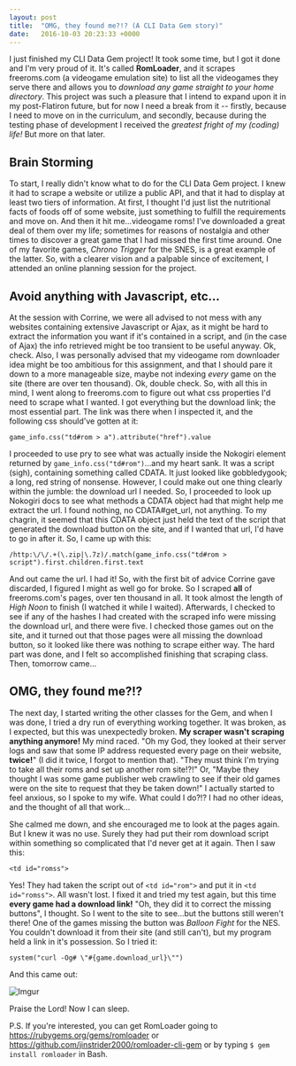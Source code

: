 ```yaml
---
layout: post
title:  "OMG, they found me?!? (A CLI Data Gem story)"
date:   2016-10-03 20:23:33 +0000
---
```



I just finished my CLI Data Gem project!  It took some time, but I got it done and I'm very proud of it.  It's called **RomLoader**, and it scrapes freeroms.com (a videogame emulation site) to list all the videogames they serve there and allows you to *download any game straight to your home directory*.  This project was such a pleasure that I intend to expand upon it in my post-Flatiron future, but for now I need a break from it -- firstly, because I need to move on in the curriculum, and secondly, because during the testing phase of development I received the *greatest fright of my (coding) life!*  But more on that later.

## Brain Storming
To start, I really didn't know what to do for the CLI Data Gem project.  I knew it had to scrape a website or utilize a public API, and that it had to display at least two tiers of information.  At first, I thought I'd just list the nutritional facts of foods off of some website, just something to fulfill the requirements and move on.  And then it hit me...videogame roms!  I've downloaded a great deal of them over my life; sometimes for reasons of nostalgia and other times to discover a great game that I had missed the first time around.  One of my favorite games, *Chrono Trigger* for the SNES, is a great example of the latter.  So, with a clearer vision and a palpable since of excitement, I attended an online planning session for the project.

## Avoid anything with Javascript, etc...
At the session with Corrine, we were all advised to not mess with any websites containing extensive Javascript or Ajax, as it might be hard to extract the information you want if it's contained in a script, and (in the case of Ajax) the info retrieved might be too transient to be useful anyway.  Ok, check.  Also, I was personally advised that my videogame rom downloader idea might be too ambitious for this assignment, and that I should pare it down to a more manageable size, maybe not indexing *every* game on the site (there are over ten thousand).  Ok, double check.  So, with all this in mind, I went along to freeroms.com to figure out what css properties I'd need to scrape what I wanted.  I got everything but the download link; the most essential part.  The link was there when I inspected it, and the following css should've gotten at it:

`game_info.css("td#rom > a").attribute("href").value`

I proceeded to use pry to see what was actually inside the Nokogiri element returned by `game_info.css("td#rom")`...and my heart sank.  It was a script (sigh), containing something called CDATA.  It just looked like gobbledygook; a long, red string of nonsense.  However, I could make out one thing clearly within the jumble: the download url I needed.  So, I proceeded to look up Nokogiri docs to see what methods a CDATA object had that might help me extract the url.  I found nothing, no CDATA#get_url, not anything.  To my chagrin, it seemed that this CDATA object just held the text of the script that generated the download button on the site, and if I wanted that url, I'd have to go in after it.  So, I came up with this:

`/http:\/\/.+(\.zip|\.7z)/.match(game_info.css("td#rom > script").first.children.first.text`

And out came the url.  I had it!  So, with the first bit of advice Corrine gave discarded, I figured I might as well go for broke.  So I scraped **all** of freeroms.com's pages, over ten thousand in all.  It took almost the length of *High Noon* to finish (I watched it while I waited).  Afterwards, I checked to see if any of the hashes I had created with the scraped info were missing the download url, and there were five.  I checked those games out on the site, and it turned out that those pages were all missing the download button, so it looked like there was nothing to scrape either way.  The hard part was done, and I felt so accomplished finishing that scraping class.  Then, tomorrow came...

## OMG, they found me?!?
The next day, I started writing the other classes for the Gem, and when I was done, I tried a dry run of everything working together.  It was broken, as I expected, but this was unexpectedly broken.  **My scraper wasn't scraping anything anymore!** My mind raced.  "Oh my God, they looked at their server logs and saw that some IP address requested every page on their website, **twice!**" (I did it twice, I forgot to mention that).  "They must think I'm trying to take all their roms and set up another rom site!?!"  Or, "Maybe they thought I was some game publisher web crawling to see if their old games were on the site to request that they be taken down!"  I actually started to feel anxious, so I spoke to my wife.  What could I do?!?  I had no other ideas, and the thought of all that work...

She calmed me down, and she encouraged me to look at the pages again.  But I knew it was no use.  Surely they had put their rom download script within something so complicated that I'd never get at it again.  Then I saw this:

`<td id="romss">`

Yes!  They had taken the script out of `<td id="rom">` and put it in `<td id="romss">`.  All wasn't lost.  I fixed it and tried my test again, but this time **every game had a download link!**  "Oh, they did it to correct the missing buttons", I thought.  So I went to the site to see...but the buttons still weren't there!  One of the games missing the button was *Balloon Fight* for the NES.  You couldn't download it from their site (and still can't), but my program held a link in it's possession.  So I tried it:

`system("curl -Og# \"#{game.download_url}\"")`

And this came out:

![Imgur](http://i.imgur.com/xetBSjO.png)

Praise the Lord!  Now I can sleep.

P.S.  If you're interested, you can get RomLoader going to https://rubygems.org/gems/romloader or https://github.com/jinstrider2000/romloader-cli-gem or by typing `$ gem install romloader` in Bash. 

